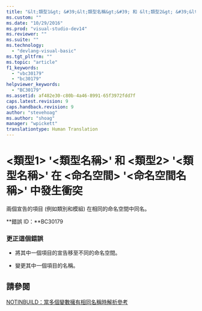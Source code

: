```yaml
---
title: "&lt;類型1&gt; &#39;&lt;類型名稱&gt;&#39; 和 &lt;類型2&gt; &#39;&lt;類型名稱&gt;&#39; 在 &lt;命名空間&gt; &#39;&lt;命名空間名稱&gt;&#39; 中發生衝突 | Microsoft Docs"
ms.custom: ""
ms.date: "10/29/2016"
ms.prod: "visual-studio-dev14"
ms.reviewer: ""
ms.suite: ""
ms.technology: 
  - "devlang-visual-basic"
ms.tgt_pltfrm: ""
ms.topic: "article"
f1_keywords: 
  - "vbc30179"
  - "bc30179"
helpviewer_keywords: 
  - "BC30179"
ms.assetid: af482e30-c80b-4a46-8991-65f3972fdd7f
caps.latest.revision: 9
caps.handback.revision: 9
author: "stevehoag"
ms.author: "shoag"
manager: "wpickett"
translationtype: Human Translation
---
```

# &lt;類型1&gt; &#39;&lt;類型名稱&gt;&#39; 和 &lt;類型2&gt; &#39;&lt;類型名稱&gt;&#39; 在 &lt;命名空間&gt; &#39;&lt;命名空間名稱&gt;&#39; 中發生衝突
兩個宣告的項目 \(例如類別和模組\) 在相同的命名空間中同名。  
  
 **錯誤 ID：**BC30179  
  
### 更正這個錯誤  
  
-   將其中一個項目的宣告移至不同的命名空間。  
  
-   變更其中一個項目的名稱。  
  
## 請參閱  
 [NOTINBUILD：當多個變數擁有相同名稱時解析參考](http://msdn.microsoft.com/zh-tw/9601e39f-1911-44e1-ace5-3f6e090408b9)